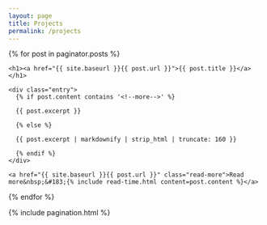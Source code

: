 ```yaml
---
layout: page
title: Projects
permalink: /projects
---
```


<div class="posts">
  {% for post in paginator.posts %}
  <article class="post">

    <h1><a href="{{ site.baseurl }}{{ post.url }}">{{ post.title }}</a></h1>

    <div class="entry">
      {% if post.content contains '<!--more-->' %}

      {{ post.excerpt }}

      {% else %}

      {{ post.excerpt | markdownify | strip_html | truncate: 160 }}

      {% endif %}
    </div>

    <a href="{{ site.baseurl }}{{ post.url }}" class="read-more">Read more&nbsp;&#183;{% include read-time.html content=post.content %}</a>
  </article>
  {% endfor %}

  {% include pagination.html %}
</div>
